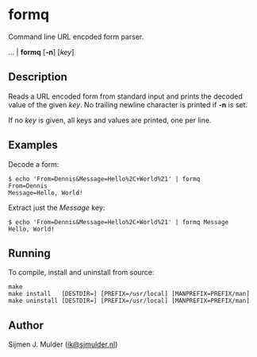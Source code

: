 formq
=====
Command line URL encoded form parser.

... | **formq** [**-n**] [_key_]

Description
-----------
Reads a URL encoded form from standard input and prints the decoded value of
the given _key_. No trailing newline character is printed if **-n** is set.

If no _key_ is given, all keys and values are printed, one per line.

Examples
--------
Decode a form:

    $ echo 'From=Dennis&Message=Hello%2C+World%21' | formq
    From=Dennis
    Message=Hello, World!

Extract just the _Message_ key:

    $ echo 'From=Dennis&Message=Hello%2C+World%21' | formq Message
    Hello, World!

Running
-------
To compile, install and uninstall from source:

    make
    make install   [DESTDIR=] [PREFIX=/usr/local] [MANPREFIX=PREFIX/man]
    make uninstall [DESTDIR=] [PREFIX=/usr/local] [MANPREFIX=PREFIX/man]

Author
------
Sijmen J. Mulder (<ik@sjmulder.nl>)
